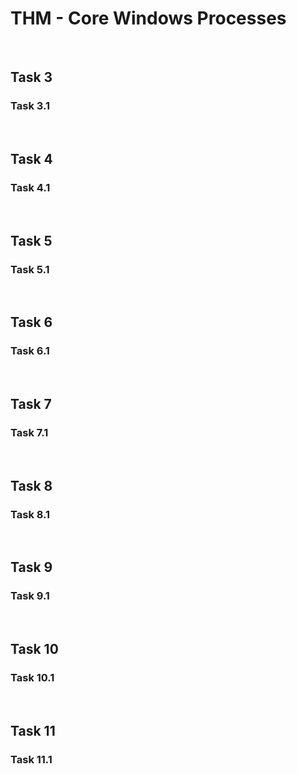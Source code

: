 # THM - Core Windows Processes

<br>

## Task 3

### Task 3.1

> 

<br>

## Task 4

### Task 4.1

> 

<br>

## Task 5

### Task 5.1

> 

<br>

## Task 6

### Task 6.1

> 

<br>

## Task 7

### Task 7.1

> 

<br>

## Task 8

### Task 8.1

> 

<br>

## Task 9

### Task 9.1

> 

<br>

## Task 10

### Task 10.1

> 

<br>

## Task 11

### Task 11.1

> 

<br>

